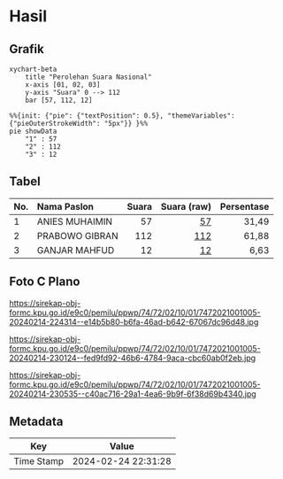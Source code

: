 # Hasil

## Grafik

```mermaid
xychart-beta
    title "Perolehan Suara Nasional"
    x-axis [01, 02, 03]
    y-axis "Suara" 0 --> 112
    bar [57, 112, 12]
```

```mermaid
%%{init: {"pie": {"textPosition": 0.5}, "themeVariables": {"pieOuterStrokeWidth": "5px"}} }%%
pie showData
    "1" : 57
    "2" : 112
    "3" : 12
```

## Tabel

| No. | Nama Paslon    | Suara | Suara (raw) | Persentase |
|:--- |:-------------- | -----:| -----------:| ----------:|
| 1   | ANIES MUHAIMIN | 57    | [57][p-1]   | 31,49      |
| 2   | PRABOWO GIBRAN | 112   | [112][p-2]  | 61,88      |
| 3   | GANJAR MAHFUD  | 12    | [12][p-3]   | 6,63       |


[p-1]: https://github.com/gigit-pemilu/pemilu-2024/blob/main/pilpres/hitung-suara/sub/74-sulawesi-tenggara/sub/72-kota-bau-bau/sub/02-wolio/sub/1001-wale/sub/005-tps/sub/paslon-1.txt
[p-2]: https://github.com/gigit-pemilu/pemilu-2024/blob/main/pilpres/hitung-suara/sub/74-sulawesi-tenggara/sub/72-kota-bau-bau/sub/02-wolio/sub/1001-wale/sub/005-tps/sub/paslon-2.txt
[p-3]: https://github.com/gigit-pemilu/pemilu-2024/blob/main/pilpres/hitung-suara/sub/74-sulawesi-tenggara/sub/72-kota-bau-bau/sub/02-wolio/sub/1001-wale/sub/005-tps/sub/paslon-3.txt

## Foto C Plano

https://sirekap-obj-formc.kpu.go.id/e9c0/pemilu/ppwp/74/72/02/10/01/7472021001005-20240214-224314--e14b5b80-b6fa-46ad-b642-67067dc96d48.jpg

https://sirekap-obj-formc.kpu.go.id/e9c0/pemilu/ppwp/74/72/02/10/01/7472021001005-20240214-230124--fed9fd92-46b6-4784-9aca-cbc60ab0f2eb.jpg

https://sirekap-obj-formc.kpu.go.id/e9c0/pemilu/ppwp/74/72/02/10/01/7472021001005-20240214-230535--c40ac716-29a1-4ea6-9b9f-6f38d69b4340.jpg


## Metadata

| Key        | Value               |
| ---------- | ------------------- |
| Time Stamp | 2024-02-24 22:31:28 |



